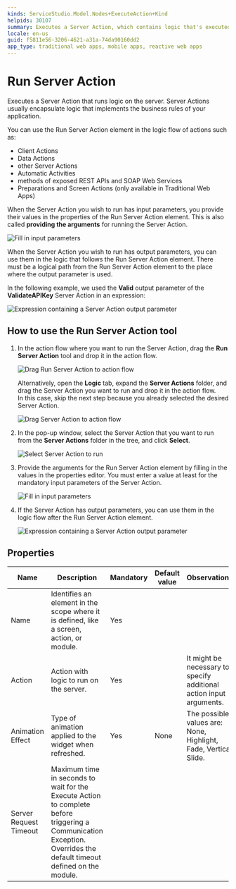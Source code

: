 ```yaml
---
kinds: ServiceStudio.Model.Nodes+ExecuteAction+Kind
helpids: 30107
summary: Executes a Server Action, which contains logic that's executed on the server.
locale: en-us
guid: f5811e56-3206-4621-a31a-74da90160dd2
app_type: traditional web apps, mobile apps, reactive web apps
---
```


# Run Server Action


Executes a Server Action that runs logic on the server. Server Actions usually encapsulate logic that implements the business rules of your application.

You can use the Run Server Action element in the logic flow of actions such as:

* Client Actions
* Data Actions
* other Server Actions
* Automatic Activities
* methods of exposed REST APIs and SOAP Web Services
* Preparations and Screen Actions (only available in Traditional Web Apps)

When the Server Action you wish to run has input parameters, you provide their values in the properties of the Run Server Action element. This is also called **providing the arguments** for running the Server Action.

![Fill in input parameters](images/run-server-action-properties-ss.png)

When the Server Action you wish to run has output parameters, you can use them in the logic that follows the Run Server Action element. There must be a logical path from the Run Server Action element to the place where the output parameter is used.

In the following example, we used the **Valid** output parameter of the **ValidateAPIKey** Server Action in an expression:

![Expression containing a Server Action output parameter](images/run-server-action-use-output-ss.png)

## How to use the Run Server Action tool

1. In the action flow where you want to run the Server Action, drag the **Run Server Action** tool and drop it in the action flow.

    ![Drag Run Server Action to action flow](images/run-server-action-drag-ss.png)

    Alternatively, open the **Logic** tab, expand the **Server Actions** folder, and drag the Server Action you want to run and drop it in the action flow.  
    In this case, skip the next step because you already selected the desired Server Action.

    ![Drag Server Action to action flow](images/run-server-action-drag-2-ss.png)

1. In the pop-up window, select the Server Action that you want to run from the **Server Actions** folder in the tree, and click **Select**.

    ![Select Server Action to run](images/run-server-action-select-ss.png)

1. Provide the arguments for the Run Server Action element by filling in the values in the properties editor. You must enter a value at least for the mandatory input parameters of the Server Action.

    ![Fill in input parameters](images/run-server-action-properties-ss.png)

1. If the Server Action has output parameters, you can use them in the logic flow after the Run Server Action element.

    ![Expression containing a Server Action output parameter](images/run-server-action-use-output-ss.png)

## Properties

<table markdown="1">
<thead>
<tr>
<th>Name</th>
<th>Description</th>
<th>Mandatory</th>
<th>Default value</th>
<th>Observations</th>
</tr>
</thead>
<tbody>
<tr>
<td title="Name">Name</td>
<td>Identifies an element in the scope where it is defined, like a screen, action, or module.</td>
<td>Yes</td>
<td></td>
<td></td>
</tr>
<tr>
<td title="Action">Action</td>
<td>Action with logic to run on the server.</td>
<td>Yes</td>
<td></td>
<td>It might be necessary to specify additional action input arguments.</td>
</tr>
<tr>
<td title="Animation Effect">Animation Effect</td>
<td>Type of animation applied to the widget when refreshed.</td>
<td>Yes</td>
<td>None</td>
<td>The possible values are: None, Highlight, Fade, Vertical Slide.</td>
</tr>
<tr>
<td title="Server Request Timeout">Server Request Timeout</td>
<td>Maximum time in seconds to wait for the Execute Action to complete before triggering a Communication Exception. Overrides the default timeout defined on the module.</td>
<td></td>
<td></td>
<td></td>
</tr>
</tbody>
</table>

